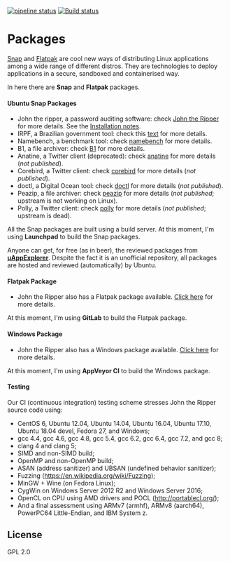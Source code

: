 [![pipeline status](https://gitlab.com/claudioandre/packages/badges/master/pipeline.svg)](https://gitlab.com/claudioandre/packages/pipelines)
[![Build status](https://ci.appveyor.com/api/projects/status/hd7cp5qt34xfu7d8?svg=true)](https://ci.appveyor.com/project/claudioandre/johntheripper)

Packages
=============

[Snap](http://snapcraft.io/) and [Flatpak](http://flatpak.org/) are cool new ways of distributing Linux applications among a wide range of different distros. They are technologies to deploy applications in a secure, sandboxed and containerised way.

In here there are **Snap** and **Flatpak** packages.

#### Ubuntu Snap Packages
- John the ripper, a password auditing software: check [John the Ripper](https://github.com/magnumripper/JohnTheRipper) for more details. See the [Installation notes](https://github.com/claudioandre/packages/tree/master/john-the-ripper#john-the-ripper).
- IRPF, a Brazilian government tool: check this [text](https://claudioandre.github.io/outros/irpf_package.htm?id=git) for more details.
- Namebench, a benchmark tool: check [namebench](https://code.google.com/archive/p/namebench) for more details.
- B1, a file archiver: check [B1](http://b1.org/) for more details.
- Anatine, a Twitter client (deprecated): check [anatine](https://github.com/sindresorhus/anatine) for more details (*not published*).
- Corebird, a Twitter client: check [corebird](https://github.com/baedert/corebird) for more details (*not published*).
- doctl, a Digital Ocean tool: check [doctl](https://github.com/digitalocean/doctl) for more details (*not published*).
- Peazip, a file archiver: check [peazip](http://www.peazip.org/) for more details (*not published*; upstream is not working on Linux).
- Polly, a Twitter client: check [polly](https://launchpad.net/polly) for more details (*not published*; upstream is dead).

All the Snap packages are built using a build server. At this moment, I'm using **Launchpad** to build the Snap packages.

Anyone can get, for free (as in beer), the reviewed packages from [**uAppExplorer**](https://uappexplorer.com/snaps?q=author%3AClaudio+Andr%C3%A9&sort=-points). Despite the fact it is an unofficial repository, all packages are hosted and reviewed (automatically) by Ubuntu.

#### Flatpak Package
- John the Ripper also has a Flatpak package available. [Click here](https://github.com/claudioandre/packages/tree/master/john-the-ripper#flatpak) for more details.

At this moment, I'm using **GitLab** to build the Flatpak package.

#### Windows Package
- John the Ripper also has a Windows package available. [Click here](https://github.com/claudioandre/packages/blob/master/john-the-ripper/readme.md#windows) for more details.

At this moment, I'm using **AppVeyor CI** to build the Windows package.

#### Testing

Our CI (continuous integration) testing scheme stresses John the Ripper source code using:
- CentOS 6, Ubuntu 12.04, Ubuntu 14.04, Ubuntu 16.04, Ubuntu 17.10, Ubuntu 18.04 devel, Fedora 27, and Windows;
- gcc 4.4, gcc 4.6, gcc 4.8, gcc 5.4, gcc 6.2, gcc 6.4, gcc 7.2, and gcc 8;
- clang 4 and clang 5;
- SIMD and non-SIMD build;
- OpenMP and non-OpenMP build;
- ASAN (address sanitizer) and UBSAN (undefined behavior sanitizer);
- Fuzzing (https://en.wikipedia.org/wiki/Fuzzing);
- MinGW + Wine (on Fedora Linux);
- CygWin on Windows Server 2012 R2 and Windows Server 2016;
- OpenCL on CPU using AMD drivers and POCL (http://portablecl.org/);
- And a final assessment using ARMv7 (armhf), ARMv8 (aarch64), PowerPC64 Little-Endian, and IBM System z.

## License

GPL 2.0
